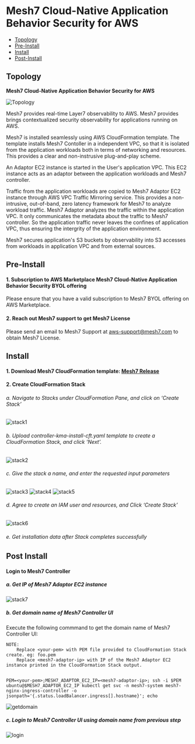 # Mesh7 Cloud-Native Application Behavior Security for AWS

- [Topology](#Topology)
- [Pre-Install](#Pre-Install)
- [Install](#Install)
- [Post-Install](#Post-Install)

## Topology

**Mesh7 Cloud-Native Application Behavior Security for AWS**


![Topology](documentation/images/topology.png)


Mesh7 provides real-time Layer7 observability to AWS. Mesh7 provides brings contextualized security observability for applications running on AWS.

Mesh7 is installed seamlessly using AWS CloudFormation template. The template installs Mesh7 Contoller in a independent VPC, so that it is isolated from the application workloads both in terms of networking and resources. This provides a clear and non-instrusive plug-and-play scheme.

An Adaptor EC2 instance is started in the User's application VPC. This EC2 instance acts as an adaptor between the application workloads and Mesh7 controller.

Traffic from the application workloads are copied to Mesh7 Adaptor EC2 instance through AWS VPC Traffic Mirroring service. This provides a non-intrusive, out-of-band, zero latency framework for Mesh7 to analyze workload traffic. Mesh7 Adaptor analyzes the traffic within the application VPC. It only communicates the metadata about the traffic to Mesh7 controller. So the application traffic never leaves the confines of application VPC, thus ensuring the intergrity of the application environment.

Mesh7 secures application's S3 buckets by observability into S3 accesses from workloads in application VPC and from external sources.

## Pre-Install
#### 1. Subscription to AWS Marketplace Mesh7 Cloud-Native Application Behavior Security BYOL offering
Please ensure that you have a valid subscription to Mesh7 BYOL offering on AWS Marketplace.

#### 2. Reach out Mesh7 support to get Mesh7 License
Please send an email to Mesh7 Support at aws-support@mesh7.com to obtain Mesh7 License.

## Install

#### 1. Download Mesh7 CloudFormation template: [Mesh7 Release](https://github.com/Mesh7Sec/Products/releases)

#### 2. Create CloudFormation Stack

######   a. Navigate to Stacks under CloudFormation Pane, and click on ‘Create Stack’
![stack1](documentation/images/stack1.png)
######   b. Upload controller-kma-install-cft.yaml template to create a CloudFormation Stack, and click ‘Next’.
![stack2](documentation/images/stack2.png)
######   c. Give the stack a name, and enter the requested input parameters
![stack3](documentation/images/stack3.png)
![stack4](documentation/images/stack4.png)
![stack5](documentation/images/stack5.png)

######   d. Agree to create an IAM user and resources, and Click ‘Create Stack’
![stack6](documentation/images/stack6.png)
######   e. Get installation data after Stack completes successfully

## Post Install

#### Login to Mesh7 Controller

##### a. Get IP of Mesh7 Adaptor EC2 instance
![stack7](documentation/images/stack7.png)

##### b. Get domain name of Mesh7 Controller UI

Execute the following commmand to get the domain name of Mesh7 Controller UI:

```
NOTE: 
    Replace <your-pem> with PEM file provided to CloudFormation Stack create. eg: foo.pem      
    Replace <mesh7-adaptor-ip> with IP of the Mesh7 Adaptor EC2 instance printed in the CloudFormation Stack output.
```
```

PEM=<your-pem>;MESH7_ADAPTOR_EC2_IP=<mesh7-adaptor-ip>; ssh -i $PEM ubuntu@$MESH7_ADAPTOR_EC2_IP kubectl get svc -n mesh7-system mesh7-nginx-ingress-controller -o jsonpath='{.status.loadBalancer.ingress[].hostname}'; echo

```


![getdomain](documentation/images/get-controller-ui-domain.png)

##### c. Login to Mesh7 Controller UI using domain name from previous step
![login](documentation/images/mesh7-ui.png)

